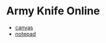 # Army Knife Online

- [canvas](https://vain0x.github.io/army-knife-online/canvas/)
- [notepad](https://vain0x.github.io/army-knife-online/notepad/)

